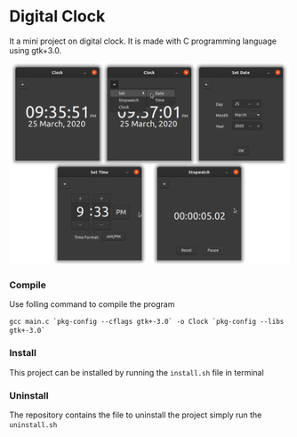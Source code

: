 # Digital Clock
It a mini project on digital clock. It is made with C programming language using gtk+3.0.

![Screenshots](https://github.com/bhed01/digital-clock/blob/master/screenshots.png)

### Compile
Use folling command to compile the program
```
gcc main.c `pkg-config --cflags gtk+-3.0` -o Clock `pkg-config --libs gtk+-3.0`
```
### Install
This project can be installed by running the `install.sh` file in terminal

### Uninstall
The repository contains the file to uninstall the project simply run the `uninstall.sh`
